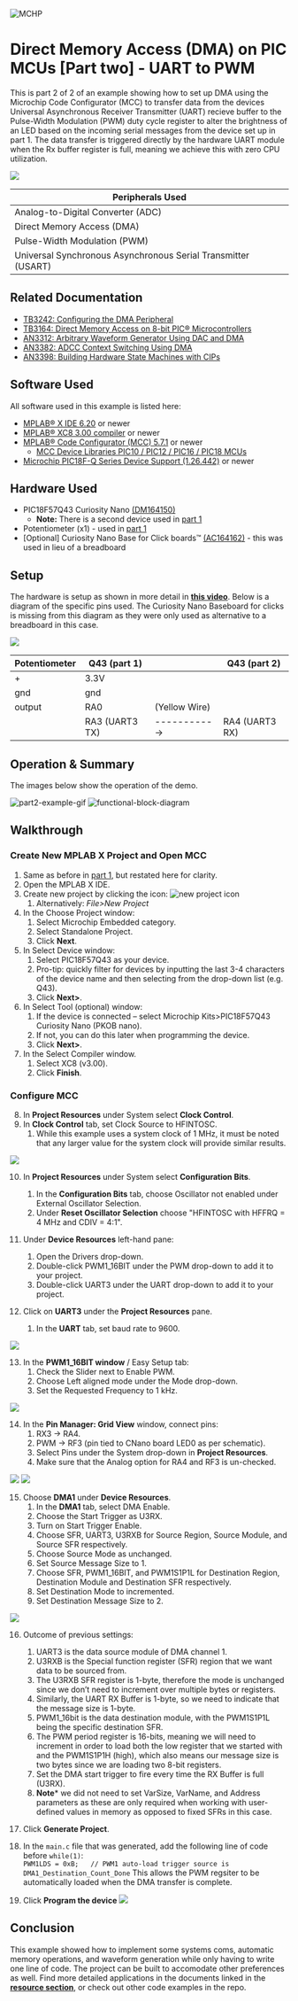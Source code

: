 <!-- Please do not change this html logo with link -->
![MCHP](./images/microchip.png)

# Direct Memory Access (DMA) on PIC MCUs [Part two] - UART to PWM

This is part 2 of 2 of an example showing how to set up DMA using the Microchip Code Configurator (MCC) to transfer data from the devices Universal Asynchronous Receiver Transmitter (UART) recieve buffer to the Pulse-Width Modulation (PWM) duty cycle register to alter the brightness of an LED based on the incoming serial messages from the device set up in part 1. The data transfer is triggered directly by the hardware UART module when the Rx buffer register is full, meaning we achieve this with zero CPU utilization.

![](images/part2-gif.gif)
<!-- This is where the introduction to the example goes, including mentioning the peripherals used -->
| Peripherals Used                                              |
|---------------------------------------------------------------|
| Analog-to-Digital Converter (ADC)                             |
| Direct Memory Access (DMA)                                    |
| Pulse-Width Modulation (PWM)                                  |
| Universal Synchronous Asynchronous Serial Transmitter (USART) |




## Related Documentation

- [TB3242: Configuring the DMA Peripheral](https://ww1.microchip.com/downloads/en/Appnotes/90003242A.pdf?utm_campaign=PIC18FQ43&utm_source=GitHub&utm_medium=hyperlink&utm_term=&utm_content=pic18f57q43-dma-uart-to-pwm-part2-MCU8_MMTCha)
- [TB3164: Direct Memory Access on 8-bit PIC® Microcontrollers](http://ww1.microchip.com/downloads/en/AppNotes/TB3164-Direct%20Memory-Access-on-8-bit-PIC-MCU-DS90003164B.pdf?utm_campaign=PIC18FQ43&utm_source=GitHub&utm_medium=hyperlink&utm_term=&utm_content=pic18f57q43-dma-uart-to-pwm-part2-MCU8_MMTCha)
- [AN3312: Arbitrary Waveform Generator Using DAC and DMA](https://www.microchip.com/00003312)
- [AN3382: ADCC Context Switching Using DMA](https://microchip.com/00003382)
- [AN3398: Building Hardware State Machines with CIPs](https://www.microchip.com/00003398)

## Software Used

All software used in this example is listed here:
- [MPLAB® X IDE 6.20](https://www.microchip.com/mplab/mplab-x-ide?utm_campaign=PIC18FQ43&utm_source=GitHub&utm_medium=hyperlink&utm_term=&utm_content=pic18f57q43-dma-uart-to-pwm-part2-MCU8_MMTCha) or newer
- [MPLAB® XC8 3.00 compiler](https://www.microchip.com/mplab/compilers?utm_campaign=PIC18FQ43&utm_source=GitHub&utm_medium=hyperlink&utm_term=&utm_content=pic18f57q43-dma-uart-to-pwm-part2-MCU8_MMTCha) or newer
- [MPLAB® Code Configurator (MCC) 5.7.1](https://www.microchip.com/mplab/mplab-code-configurator?utm_campaign=PIC18FQ43&utm_source=GitHub&utm_medium=hyperlink&utm_term=&utm_content=pic18f57q43-dma-uart-to-pwm-part2-MCU8_MMTCha) or newer
  - [MCC Device Libraries PIC10 / PIC12 / PIC16 / PIC18 MCUs](https://www.microchip.com/mplab/mplab-code-configurator?utm_campaign=PIC18FQ43&utm_source=GitHub&utm_medium=hyperlink&utm_term=&utm_content=pic18f57q43-dma-uart-to-pwm-part2-MCU8_MMTCha)
- [Microchip PIC18F-Q Series Device Support (1.26.442)](https://www.microchip.com/mplab/mplab-code-configurator?utm_campaign=PIC18FQ43&utm_source=GitHub&utm_medium=hyperlink&utm_term=&utm_content=pic18f57q43-dma-uart-to-pwm-part2-MCU8_MMTCha) or newer

## Hardware Used
- PIC18F57Q43 Curiosity Nano [(DM164150)](https://www.microchip.com/Developmenttools/ProductDetails/DM164150?utm_campaign=PIC18FQ43&utm_source=GitHub&utm_medium=hyperlink&utm_term=&utm_content=pic18f57q43-dma-uart-to-pwm-part2-MCU8_MMTCha)
  - **Note:** There is a second device used in [part 1](https://github.com/microchip-pic-avr-examples/pic18f57q43-dma-adc-to-uart-part1)
- Potentiometer (x1) - used in [part 1](https://github.com/microchip-pic-avr-examples/pic18f57q43-dma-adc-to-uart-part1)
- [Optional] Curiosity Nano Base for Click boards™ [(AC164162)](https://www.microchip.com/Developmenttools/ProductDetails/AC164162?utm_campaign=PIC18FQ43&utm_source=GitHub&utm_medium=hyperlink&utm_term=&utm_content=pic18f57q43-dma-uart-to-pwm-part2-MCU8_MMTCha) - this was used in lieu of a breadboard

## Setup

The hardware is setup as shown in more detail in [**this video**](https://www.youtube.com/watch?v=Wz7gt11gpSw). Below is a diagram of the specific pins used. The Curiosity Nano Baseboard for clicks is missing from this diagram as they were only used as alternative to a breadboard in this case.

![](images/hardware_setup.jpg)

| Potentiometer | Q43 (part 1)      |               | Q43 (part 2)|
|---------------|-------------------|---------------|-------------|
|        +      |    3.3V           |               |             |
|       gnd     |    gnd            |               |             |
|   output      |    RA0            | (Yellow Wire) |             |             
|               |    RA3 (UART3 TX) | -----------> |    RA4 (UART3 RX)  |             |

## Operation & Summary

The images below show the operation of the demo.

![part2-example-gif](images/part2-gif.gif)
![functional-block-diagram](images/fbd-diagram.JPG)


## Walkthrough

### Create New MPLAB X Project and Open MCC
1. Same as before in [part 1](https://github.com/microchip-pic-avr-examples/pic18f57q43-dma-adc-to-uart-part1), but restated here for clarity.
2. Open the MPLAB X IDE.
3. Create new project by clicking the icon: ![new project icon](images/new_project_icon.png)   
   1. Alternatively: *File>New Project*
4. In the Choose Project window:
   1. Select Microchip Embedded category.
   2. Select Standalone Project.
   3. Click **Next**.
5. In Select Device window:
   1. Select PIC18F57Q43 as your device.
   2. Pro-tip: quickly filter for devices by inputting the last 3-4 characters of the device name and then selecting from the drop-down list (e.g. Q43).
   3.  Click **Next>**.
6.  In Select Tool (optional) window:
    1.  If the device is connected – select Microchip Kits>PIC18F57Q43 Curiosity Nano (PKOB nano).
    2.  If not, you can do this later when programming the device.
    3.  Click **Next>**.
7.  In the Select Compiler window.
    1.  Select XC8 (v3.00).
    2.  Click **Finish**.

### Configure MCC
8. In **Project Resources** under System select **Clock Control**.
9. In **Clock Control** tab, set Clock Source to HFINTOSC.
    1. While this example uses a system clock of 1 MHz, it must be noted that any larger value for the system clock will provide similar results.

![](images/configure-system-clock.jpg)

10. In **Project Resources** under System select **Configuration Bits**.
    1. In the **Configuration Bits** tab, choose Oscillator not enabled under External Oscillator Selection.
    2. Under **Reset Oscillator Selection** choose "HFINTOSC with HFFRQ = 4 MHz and CDIV = 4:1".


11. Under **Device Resources** left-hand pane:
    1.  Open the Drivers drop-down.
    2.  Double-click PWM1_16BIT under the PWM drop-down to add it to your project.
    3.  Double-click UART3 under the UART drop-down to add it to your project.


12. Click on **UART3** under the **Project Resources** pane. 
    1.  In the **UART** tab, set baud rate to 9600.

![](images/configure-uart3.jpg)

13. In the **PWM1_16BIT window** / Easy Setup tab:
    1. Check the Slider next to Enable PWM.
    2. Choose Left aligned mode under the Mode drop-down.      
    3. Set the Requested Frequency to 1 kHz.

![](images/mcc-configure-pwm-easy-view.jpg)


14. In the **Pin Manager: Grid View** window, connect pins:
    1. RX3 -> RA4.
    2. PWM -> RF3 (pin tied to CNano board LED0 as per schematic).
    3. Select Pins under the System drop-down in **Project Resources**.
    4. Make sure that the Analog option for RA4 and RF3 is un-checked.

![](images/mcc-configure-pin-manager-gridview.jpg)
![](images/pinsview.jpg)


15. Choose **DMA1** under **Device Resources**.
     1. In the **DMA1** tab, select DMA Enable.
     2. Choose the Start Trigger as U3RX.
     3. Turn on Start Trigger Enable.
     4. Choose SFR, UART3, U3RXB for Source Region, Source Module, and Source SFR respectively.
     5. Choose Source Mode as unchanged.
     6. Set Source Message Size to 1.
     7. Choose SFR, PWM1_16BIT, and PWM1S1P1L for Destination Region, Destination Module and Destination SFR respectively.
     8. Set Destination Mode to incremented.
     9. Set Destination Message Size to 2. 



![](images/configure-dma-1.jpg)


16. Outcome of previous settings:
    1.  UART3 is the data source module of DMA channel 1.
    2.  U3RXB is the Special function register (SFR) region that we want data to be sourced from.
    3.  The U3RXB SFR register is 1-byte, therefore the mode is unchanged since we don’t need to increment over multiple bytes or registers.
    4.  Similarly, the UART RX Buffer is 1-byte, so we need to indicate that the message size is 1-byte.
    5.  PWM1_16bit is the data destination module, with the PWM1S1P1L being the specific destination SFR.
    6.  The PWM period register is 16-bits, meaning we will need to increment in order to load both the low register that we started with and the PWM1S1P1H (high), which also means our message size is two bytes since we are loading two 8-bit registers.
    7.  Set the DMA start trigger to fire every time the RX Buffer is full (U3RX).
    8.  **Note*** we did not need to set VarSize, VarName, and Address parameters as these are only required when working with user-defined values in memory as opposed to fixed SFRs in this case.
17. Click **Generate Project**. 
18. In the `main.c` file that was generated, add the following line of code before `while(1)`:
    <br>
     `PWM1LDS = 0xB;   // PWM1 auto-load trigger source is DMA1_Destination_Count_Done`
    This allows the PWM regsiter to be automatically loaded when the DMA transfer is complete.

19. Click **Program the device** ![](images/program-device-icon.png)

## Conclusion
This example showed how to implement some systems coms, automatic memory operations, and waveform generation while only having to write one line of code. The project can be built to accomodate other preferences as well. Find more detailed applications in the documents linked in the [**resource section**](#related-documentation), or check out other code examples in the repo.
